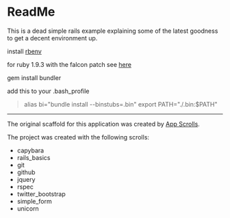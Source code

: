 # ReadMe

This is a dead simple rails example explaining some of the latest goodness to get a decent environment up.

install [rbenv](https://github.com/sstephenson/rbenv)

for ruby 1.9.3 with the falcon patch see [here](http://www.pastbedti.me/2012/02/how-i-decreased-my-rails-startup-time-by-60/)

gem install bundler

add this to your .bash_profile

> alias bi="bundle install --binstubs=.bin"
> export PATH="./.bin:$PATH"

***

The original scaffold for this application was created by [App Scrolls](http://appscrolls.org).

The project was created with the following scrolls:

* capybara
* rails_basics
* git
* github
* jquery
* rspec
* twitter_bootstrap
* simple_form
* unicorn

